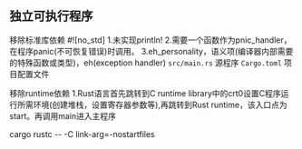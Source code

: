 独立可执行程序
------------
移除标准库依赖 #![no_std]
1.未实现println!
2.需要一个函数作为pnic_handler，在程序panic(不可恢复错误)时调用。
3.eh_personality，语义项(编译器内部需要的特殊函数或类型)，eh(exception handler)
`src/main.rs`  源程序
`Cargo.toml` 项目配置文件

移除runtime依赖
1.Rust语言首先跳转到C runtime library中的crt0设置C程序运行所需环境(创建堆栈，设置寄存器参数等),再跳转到Rust runtime，该入口点为start。再调用main进入主程序

cargo rustc -- -C link-arg=-nostartfiles